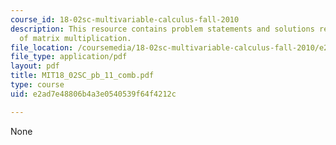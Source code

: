 ```yaml
---
course_id: 18-02sc-multivariable-calculus-fall-2010
description: This resource contains problem statements and solutions related to meaning
  of matrix multiplication.
file_location: /coursemedia/18-02sc-multivariable-calculus-fall-2010/e2ad7e48806b4a3e0540539f64f4212c_MIT18_02SC_pb_11_comb.pdf
file_type: application/pdf
layout: pdf
title: MIT18_02SC_pb_11_comb.pdf
type: course
uid: e2ad7e48806b4a3e0540539f64f4212c

---
```

None